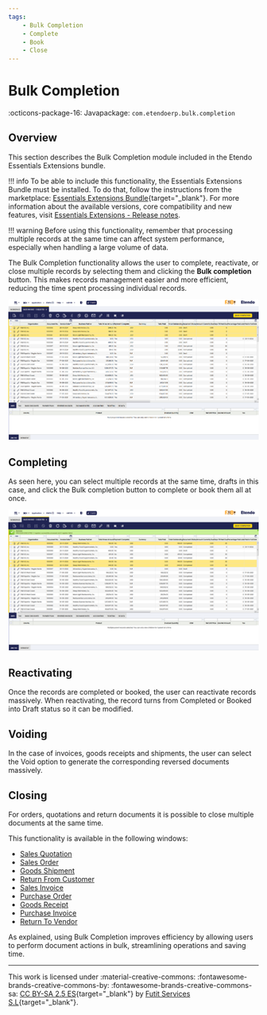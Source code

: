 ```yaml
---
tags:
    - Bulk Completion
    - Complete
    - Book
    - Close
---
```


# Bulk Completion

:octicons-package-16: Javapackage: `com.etendoerp.bulk.completion` 

## Overview

This section describes the Bulk Completion module included in the Etendo Essentials Extensions bundle.

!!! info
    To be able to include this functionality, the Essentials Extensions Bundle must be installed. To do that, follow the instructions from the marketplace: [Essentials Extensions Bundle](https://marketplace.etendo.cloud/#/product-details?module=39AC2D9F72124AC7A1D0A3D005293C9E){target="_blank"}. For more information about the available versions, core compatibility and new features, visit [Essentials Extensions - Release notes](../../../../../whats-new/release-notes/etendo-classic/bundles/essentials-extensions/release-notes.md).

!!! warning
    Before using this functionality, remember that processing multiple records at the same time can affect system performance, especially when handling a large volume of data.

The Bulk Completion functionality allows the user to complete, reactivate, or close multiple records by selecting them and clicking the **Bulk completion** button. This makes records management easier and more efficient, reducing the time spent processing individual records.

![](../../../../../assets/user-guide/etendo-classic/optional-features/bundles/essentials-extensions/salesinvoice1.png)

## Completing
As seen here, you can select multiple records at the same time, drafts in this case, and click the Bulk completion button to complete or book them all at once.

![](../../../../../assets/user-guide/etendo-classic/optional-features/bundles/essentials-extensions/salesinvoice2.png)

## Reactivating
Once the records are completed or booked, the user can reactivate records massively. When reactivating, the record turns from Completed or Booked into Draft status so it can be modified. 

## Voiding
In the case of invoices, goods receipts and shipments, the user can select the Void option to generate the corresponding reversed documents massively.

## Closing
For orders, quotations and return documents it is possible to close multiple documents at the same time.

This functionality is available in the following windows:

- [Sales Quotation](../../../basic-features/sales-management/transactions.md#bulk-completion)
- [Sales Order](../../../basic-features/sales-management/transactions.md#bulk-completion_1)
- [Goods Shipment](../../../basic-features/sales-management/transactions.md#bulk-completion_2)
- [Return From Customer](../../../basic-features/sales-management/transactions.md#bulk-completion_3)
- [Sales Invoice](../../../basic-features/sales-management/transactions.md#bulk-completion_4)
- [Purchase Order](../../../basic-features/procurement-management/transactions.md#bulk-completion)
- [Goods Receipt](../../../basic-features/procurement-management/transactions.md#bulk-completion_1)
- [Purchase Invoice](../../../basic-features/procurement-management/transactions.md#bulk-completion_2)
- [Return To Vendor](../../../basic-features/procurement-management/transactions.md#bulk-completion_3)


As explained, using Bulk Completion improves efficiency by allowing users to perform document actions in bulk, streamlining operations and saving time.

---
This work is licensed under :material-creative-commons: :fontawesome-brands-creative-commons-by: :fontawesome-brands-creative-commons-sa: [ CC BY-SA 2.5 ES](https://creativecommons.org/licenses/by-sa/2.5/es/){target="_blank"} by [Futit Services S.L](https://etendo.software){target="_blank"}.